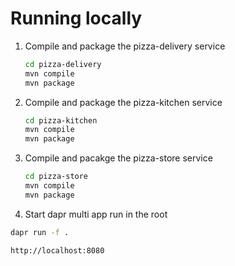 # Running locally

1. Compile and package the pizza-delivery service

    ```bash
    cd pizza-delivery
    mvn compile
    mvn package
    ```

2. Compile and package the pizza-kitchen service

    ```bash
    cd pizza-kitchen
    mvn compile
    mvn package
    ```

3. Compile and pacakge the pizza-store service

    ```bash
    cd pizza-store
    mvn compile
    mvn package
    ```

4. Start dapr multi app run in the root

```bash
dapr run -f . 
```

```http
http://localhost:8080
```